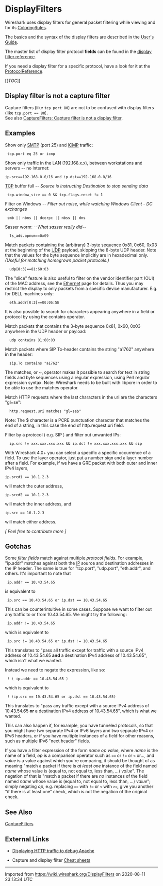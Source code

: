 # DisplayFilters

Wireshark uses display filters for general packet filtering while viewing and for its [ColoringRules](/ColoringRules).

The basics and the syntax of the display filters are described in the [User's Guide](https://www.wireshark.org/docs/wsug_html_chunked/ChWorkBuildDisplayFilterSection.html).

The master list of display filter protocol **fields** can be found in the [display filter reference](https://www.wireshark.org/docs/dfref/).

If you need a display filter for a specific protocol, have a look for it at the [ProtocolReference](/ProtocolReference).

[[_TOC_]]

## Display filter is not a capture filter

Capture filters (like `tcp port 80`) are not to be confused with display filters (like `tcp.port == 80`).<br>
See also [CaptureFilters: Capture filter is not a display filter](/CaptureFilters#capture-filter-is-not-a-display-filter).

## Examples

Show only [SMTP](/SMTP) (port 25) and [ICMP](/ICMP) traffic:

``` 
 tcp.port eq 25 or icmp
```

Show only traffic in the LAN (192.168.x.x), between workstations and servers -- no Internet:

    ip.src==192.168.0.0/16 and ip.dst==192.168.0.0/16

[TCP](/TCP) buffer full *-- Source is instructing Destination to stop sending data*

``` 
 tcp.window_size == 0 && tcp.flags.reset != 1
```

Filter on Windows *-- Filter out noise, while watching Windows Client - DC exchanges*

``` 
 smb || nbns || dcerpc || nbss || dns
```

Sasser worm: *--What sasser really did--*

``` 
  ls_ads.opnum==0x09
```

Match packets containing the (arbitrary) 3-byte sequence 0x81, 0x60, 0x03 at the beginning of the [UDP](/UDP) payload, skipping the 8-byte UDP header. Note that the values for the byte sequence implicitly are in hexadecimal only. *(Useful for matching homegrown packet protocols.)*

``` 
  udp[8:3]==81:60:03
```

The "slice" feature is also useful to filter on the vendor identifier part (OUI) of the MAC address, see the [Ethernet](/Ethernet) page for details. Thus you may restrict the display to only packets from a specific device manufacturer. E.g. for DELL machines only:

``` 
  eth.addr[0:3]==00:06:5B
```

It is also possible to search for characters appearing anywhere in a field or protocol by using the contains operator.

Match packets that contains the 3-byte sequence 0x81, 0x60, 0x03 anywhere in the UDP header or payload:

``` 
  udp contains 81:60:03
```

Match packets where SIP To-header contains the string "a1762" anywhere in the header:

``` 
  sip.To contains "a1762"
```

The matches, or \~, operator makes it possible to search for text in string fields and byte sequences using a regular expression, using Perl regular expression syntax. Note: Wireshark needs to be built with libpcre in order to be able to use the matches operator.

Match HTTP requests where the last characters in the uri are the characters "gl=se":

``` 
  http.request.uri matches "gl=se$"
```

Note: The $ character is a PCRE punctuation character that matches the end of a string, in this case the end of http.request.uri field.

Filter by a protocol ( e.g. SIP ) and filter out unwanted IPs:

``` 
  ip.src != xxx.xxx.xxx.xxx && ip.dst != xxx.xxx.xxx.xxx && sip
```

With Wireshark 4.0+ you can select a specific a specific occurrence of a field. To use the layer operator, just put a number sign and a layer number after a field. For example, if we have a GRE packet with both outer and inner IPv4 layers,

```
ip.src#1 == 10.1.2.3
```

will match the outer address,

```
ip.src#2 == 10.1.2.3
```

will match the inner address, and

```
ip.src == 10.1.2.3
```

will match either address.


*\[ Feel free to contribute more \]*

## Gotchas

Some *filter fields* match against multiple *protocol fields*. For example, "ip.addr" matches against both the [IP](/IP) source and destination addresses in the IP header. The same is true for "tcp.port", "udp.port", "eth.addr", and others. It's important to note that

``` 
 ip.addr == 10.43.54.65
```

is equivalent to

``` 
 ip.src == 10.43.54.65 or ip.dst == 10.43.54.65
```

This can be counterintuitive in some cases. Suppose we want to filter out any traffic to or from 10.43.54.65. We might try the following:

``` 
 ip.addr != 10.43.54.65
```

which is equivalent to

``` 
 ip.src != 10.43.54.65 or ip.dst != 10.43.54.65
```

This translates to "pass all traffic except for traffic with a source IPv4 address of 10.43.54.65 **and** a destination IPv4 address of 10.43.54.65", which isn't what we wanted.

Instead we need to negate the expression, like so:

``` 
 ! ( ip.addr == 10.43.54.65 )
```

which is equivalent to

``` 
 ! (ip.src == 10.43.54.65 or ip.dst == 10.43.54.65)
```

This translates to "pass any traffic except with a source IPv4 address of 10.43.54.65 **or** a destination IPv4 address of 10.43.54.65", which is what we wanted.

This can also happen if, for example, you have tunneled protocols, so that you might have two separate IPv4 or IPv6 layers and two separate IPv4 or IPv6 headers, or if you have multiple instances of a field for other reasons, such as multiple IPv6 "next header" fields.

If you have a filter expression of the form *name* *op* *value*, where *name* is the name of a field, *op* is a comparison operator such as `==` or `!=` or `<` or..., and *value* is a value against which you're comparing, it should be thought of as meaning "match a packet if there is *at least one* instance of the field named *name* whose value is (equal to, not equal to, less than, ...) *value*". The negation of that is "match a packet if there are *no* instances of the field named *name* whose value is (equal to, not equal to, less than, ...) *value*"; simply negating *op*, e.g. replacing `==` with `!=` or `<` with `>=`, give you another "if there is at least one" check, which is not the negation of the original check.

## See Also

[CaptureFilters](/CaptureFilters)

## External Links

  - [Displaying HTTP traffic to debug Apache](http://www.askapache.com/htaccess/sniff-http-to-debug-apache-htaccess-and-httpdconf.html)

  - Capture and display filter [Cheat sheets](http://packetlife.net/blog/2008/oct/18/cheat-sheets-tcpdump-and-wireshark/)

---

Imported from https://wiki.wireshark.org/DisplayFilters on 2020-08-11 23:13:34 UTC
